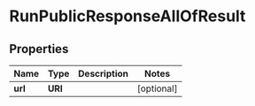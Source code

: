 

# RunPublicResponseAllOfResult


## Properties

| Name | Type | Description | Notes |
|------------ | ------------- | ------------- | -------------|
|**url** | **URI** |  |  [optional] |



